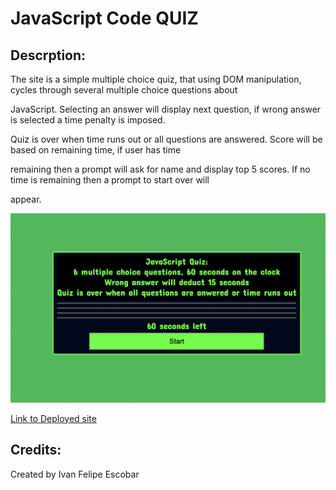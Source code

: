 # JavaScript Code QUIZ

## Descrption:

The site is a simple multiple choice quiz, that using DOM manipulation, cycles through several multiple choice questions about 

JavaScript. Selecting an answer will display next question, if wrong answer is selected a time penalty is imposed. 

Quiz is over when time runs out or all questions are answered. Score will be based on remaining time, if user has time 

remaining then a prompt will ask for name and display top 5 scores. If no time is remaining then a prompt to start over will 

appear. 

![Deployed site screenshot](./assets/images/code-quizSS.png)

[Link to Deployed site](https://ivanfelipeescobar.github.io/Code-Quiz/)

## Credits:

Created by Ivan Felipe Escobar